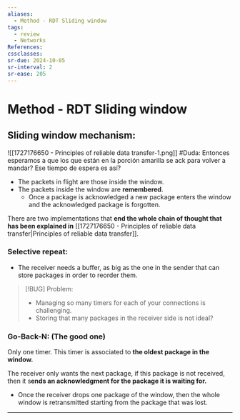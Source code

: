 ```yaml
---
aliases:
  - Method - RDT Sliding window
tags:
  - review
  - Networks
References: 
cssclasses:
sr-due: 2024-10-05
sr-interval: 2
sr-ease: 205
---
```

# Method - RDT Sliding window


## Sliding window mechanism:
![[1727176650 - Principles of reliable data transfer-1.png]]
#Duda: Entonces esperamos a que los que están en la porción amarilla se ack para volver a mandar? Ese tiempo de espera es así?

+ The packets in flight are those inside the window. 
+ The packets inside the window are **remembered**. 
	+ Once a package is acknowledged a new package enters the window and the acknowledged package is forgotten. 

There are two implementations that **end the whole chain of thought that has been explained in** [[1727176650 - Principles of reliable data transfer|Principles of reliable data transfer]].
### Selective repeat:
+ The receiver needs a buffer, as big as the one in the sender that can store packages in order to reorder them. 

> [!BUG] Problem: 
> + Managing so many timers for each of your connections is challenging. 
> + Storing that many packages in the receiver side is not ideal?

### Go-Back-N: (The good one)
Only one timer. This timer is associated to **the oldest package in the window.** 

The receiver only wants the next package, if this package is not received, then it s**ends an acknowledgment for the package it is waiting for.**
+ Once the receiver drops one package of the window, then the whole window is retransmitted starting from the package that was lost.



***